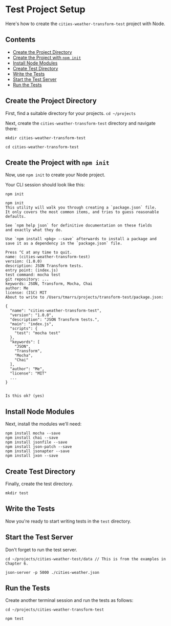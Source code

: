 Test Project Setup
==================
Here's how to create the `cities-weather-transform-test` project with Node.


## Contents
- [Create the Project Directory](#create-the-project-directory)
- [Create the Project with `npm init`](#create-the-project-with-npm-init)
- [Install Node Modules](#install-node-modules)
- [Create Test Directory](#create-test-directory)
- [Write the Tests](#write-the-tests)
- [Start the Test Server](#start-the-test-server)
- [Run the Tests](#run-the-tests)


## Create the Project Directory
First, find a suitable directory for your projects.
`cd ~/projects`

Next, create the `cities-weather-transform-test` directory and navigate there:
```
mkdir cities-weather-transform-test

cd cities-weather-transform-test
```

## Create the Project with `npm init`
Now, use `npm init` to create your Node project.

Your CLI session should look like this:
```
npm init

npm init
This utility will walk you through creating a `package.json` file.
It only covers the most common items, and tries to guess reasonable defaults.

See `npm help json` for definitive documentation on these fields
and exactly what they do.

Use `npm install <pkg> --save` afterwards to install a package and
save it as a dependency in the `package.json` file.

Press ^C at any time to quit.
name: (cities-weather-transform-test)
version: (1.0.0)
description: JSON Transform tests.
entry point: (index.js)
test command: mocha test
git repository: ...
keywords: JSON, Transform, Mocha, Chai
author: Me
license: (ISC) MIT
About to write to /Users/tmarrs/projects/transform-test/package.json:

{
  "name": "cities-weather-transform-test",
  "version": "1.0.0",
  "description": "JSON Transform tests.",
  "main": "index.js",
  "scripts": {
    "test": "mocha test"
  },
  "keywords": [
    "JSON",
    "Transform",
    "Mocha",
    "Chai"
  ],
  "author": "Me",
  "license": "MIT"
  ...
}


Is this ok? (yes)
```

## Install Node Modules
Next, install the modules we'll need:
```
npm install mocha --save
npm install chai --save
npm install jsonfile --save
npm install json-patch --save
npm install jsonapter --save 
npm install jxon --save 
```

## Create Test Directory
Finally, create the test directory.
```
mkdir test
```

## Write the Tests
Now you're ready to start writing tests in the `test` directory.


## Start the Test Server
Don't forget to run the test server.
```
cd ~/projects/cities-weather-test/data // This is from the examples in Chapter 6.

json-server -p 5000 ./cities-weather.json
```


## Run the Tests
Create another terminal session and run the tests as follows:
```
cd ~/projects/cities-weather-transform-test

npm test
```
